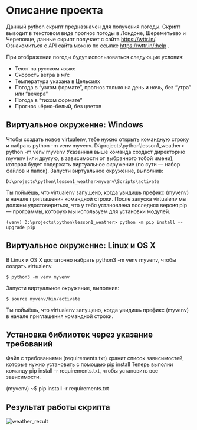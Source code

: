 # Описание проекта
Данный python cкрипт предназначен для получения погоды. Скрипт выводит в текстовом виде прогноз погоды в
Лондоне, Шереметьево и Череповце, данные скрипт получает с сайта https://wttr.in/. Ознакомиться с API сайта  можно по ссылке https://wttr.in/:help .

При отображении погоды будут использоваться следующие условия:
 - Текст на русском языке
 - Скорость ветра в м/с
 - Температура указана в Цельсиях
 - Погода в “узком формате”, прогноз только на день и ночь, без “утра” или “вечера”
 - Погода в “тихом формате”
 - Прогноз чёрно-белый, без цветов
 
## Виртуальное окружение: Windows
Чтобы создать новое virtualenv, тебе нужно открыть командную строку и набрать python -m venv myvenv.
    D:\projects\python\lesson1_weather> python -m venv myvenv
Указанная выше команда создаст директорию myvenv (или другую, в зависимости от выбранного тобой имени), которая будет содержать виртуальное окружение (по сути — набор файлов и папок).
Запусти виртуальное окружение, выполнив:

    D:\projects\python\lesson1_weather>myvenv\Scripts\activate

Ты поймёшь, что virtualenv запущено, когда увидишь префикс (myvenv) в начале приглашения командной строки.
После запуска virtualenv  мы должны удостовериться, что у тебя установлена последняя версия pip — программы, которую мы используем для установки модулей.

    (venv) D:\projects\python\lesson1_weather> python -m pip install --upgrade pip


## Виртуальное окружение: Linux и OS X
В Linux и OS X достаточно набрать python3 -m venv myvenv, чтобы создать virtualenv.

    $ python3 -m venv myvenv
Запусти виртуальное окружение, выполнив:

    $ source myvenv/bin/activate

Ты поймёшь, что virtualenv запущено, когда увидишь префикс (myvenv) в начале приглашения командной строки.

## Установка библиотек через указание требований
Файл с требованиями (requirements.txt) хранит список зависимостей, которые нужно установить с помощью pip install
Теперь выполни команду pip install -r requirements.txt, чтобы установить все зависимости.

(myvenv) ~$ pip install -r requirements.txt

## Результат работы скрипта 

![weather_rezult](https://user-images.githubusercontent.com/18545773/231401249-36170883-468e-4e15-a7d1-96fd3d81b94c.gif)
